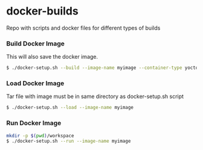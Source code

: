 # docker-builds

Repo with scripts and docker files for different types of builds

### Build Docker Image

This will also save the docker image.

```bash
$ ./docker-setup.sh --build --image-name myimage --container-type yocto-project
```

### Load Docker Image

Tar file with image must be in same directory as docker-setup.sh script

```bash
$ ./docker-setup.sh --load --image-name myimage
```

### Run Docker Image

```bash
mkdir -p $(pwd)/workspace
$ ./docker-setup.sh --run --image-name myimage
```
